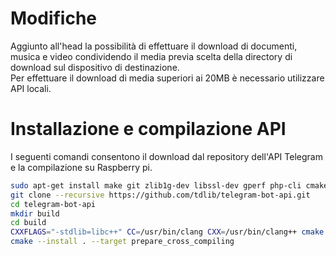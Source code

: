 # Modifiche

Aggiunto all'head la possibilità di effettuare il download di documenti, musica e video condividendo il media previa scelta della directory di download sul dispositivo di destinazione.</br>
Per effettuare il download di media superiori ai 20MB è necessario utilizzare API locali.

# Installazione e compilazione API

I seguenti comandi consentono il download dal repository dell'API Telegram e la compilazione su Raspberry pi.

```bash
sudo apt-get install make git zlib1g-dev libssl-dev gperf php-cli cmake clang libc++-dev libc++abi-dev
git clone --recursive https://github.com/tdlib/telegram-bot-api.git
cd telegram-bot-api
mkdir build
cd build
CXXFLAGS="-stdlib=libc++" CC=/usr/bin/clang CXX=/usr/bin/clang++ cmake -DCMAKE_BUILD_TYPE=Release -DCMAKE_INSTALL_PREFIX:PATH=../tdlib ..
cmake --install . --target prepare_cross_compiling
``` 